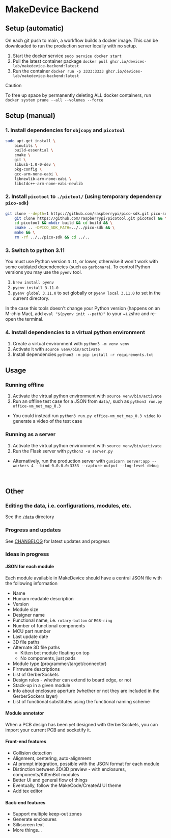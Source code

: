 # MakeDevice Backend

## Setup (automatic)

On each git push to main, a workflow builds a docker image. This can be downloaded to run the production server locally with no setup.
1. Start the docker service `sudo service docker start`
2. Pull the latest container package `docker pull ghcr.io/devices-lab/makedevice-backend:latest`
3. Run the container `docker run -p 3333:3333 ghcr.io/devices-lab/makedevice-backend:latest`

>[!CAUTION]
> To free up space by permanently deleting ALL docker containers, run `docker system prune --all --volumes --force`

## Setup (manual)

### 1. Install dependencies for `objcopy` and `picotool`
```sh
sudo apt-get install \
    binutils \
    build-essential \
    cmake \
    git \
    libusb-1.0-0-dev \
    pkg-config \
    gcc-arm-none-eabi \
    libnewlib-arm-none-eabi \
    libstdc++-arm-none-eabi-newlib
```


### 2. Install `picotool` to `./pictool/` (using temporary dependency `pico-sdk`)
```sh
git clone --depth=1 https://github.com/raspberrypi/pico-sdk.git pico-sdk && \
    git clone https://github.com/raspberrypi/picotool.git picotool && \
    cd picotool && mkdir build && cd build && \
    cmake .. -DPICO_SDK_PATH=../../pico-sdk && \
    make && \
    rm -rf ../../pico-sdk && cd ../..
```

### 3. Switch to python 3.11
You must use Python version `3.11`, or lower, otherwise it won't work with some outdated dependencies (such as `gerbonara`). To control Python versions you may use the `pyenv` tool.

1. `brew install pyenv`
2. `pyenv install 3.11.0`
3. `pyenv global 3.11.0` to set globally or `pyenv local 3.11.0` to set in the current directory.

In the case this tools doesn't change your Python version (happens on an M-chip Mac), add `eval "$(pyenv init --path)"` to your ~/.zshrc and re-open the terminal.

### 4. Install dependencies to a virtual python environment
1. Create a virtual environment with `python3 -m venv venv`
2. Activate it with `source venv/bin/activate`
3. Install dependencies `python3 -m pip install -r requirements.txt`

## Usage
### Running offline

1. Activate the virtual python environment with `source venv/bin/activate`
2. Run an offline test case for a JSON from `data/`, such as `python3 run.py office-vm_net_map_0.3`
 - You could instead run `python3 run.py office-vm_net_map_0.3 video` to generate a video of the test case

### Running as a server

1. Activate the virtual python environment with `source venv/bin/activate`
2. Run the Flask server with `python3 -u server.py`
 - Alternatively, run the production server with `gunicorn server:app --workers 4 --bind 0.0.0.0:3333 --capture-output --log-level debug`

<br>

## Other 
### Editing the data, i.e. configurations, modules, etc.

See the [`/data`](./data) directory

### Progress and updates

See [CHANGELOG](./changelog) for latest updates and progress

### Ideas in progress

#### JSON for each module

Each module available in MakeDevice should have a central JSON file with the following information

- Name
- Humam readable description
- Version
- Module size
- Designer name
- Functional name, i.e. `rotary-button` or `RGB-ring`
- Number of functional components
- MCU part number
- Last update date
- 3D file paths
- Alternate 3D file paths 
    - Kitten bot module floating on top
    - No components, just pads
- Module type (programmer/target/connector)
- Firmware descriptions
- List of GerberSockets
- Design rules - whether can extend to board edge, or not
- Stack-up in a given module
- Info about enclosure aperture (whether or not they are included in the GerberSockers layer)
- List of functional substitutes using the functional naming scheme

#### Module annotator

When a PCB design has been yet designed with GerberSockets, you can import your current PCB and socketify it.

#### Front-end features

- Collision detection
- Alignment, centering, auto-alignment
- AI prompt integration, possible with the JSON format for each module
- Distinction between 2D/3D preview - with enclosures, components/KittenBot modules
- Better UI and general flow of things
- Eventually, follow the MakeCode/CreateAI UI theme
- Add tex editor

#### Back-end features

- Support multiple keep-out zones
- Generate enclosures
- Silkscreen text
- More things...
